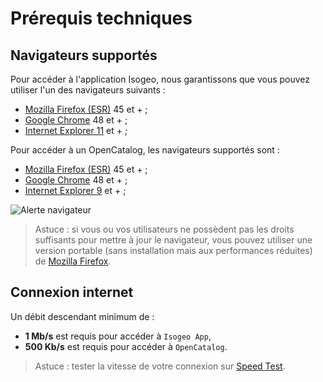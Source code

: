 # Prérequis techniques

## Navigateurs supportés

Pour accéder à l'application Isogeo, nous garantissons que vous pouvez utiliser l'un des navigateurs suivants :

* [Mozilla Firefox (ESR)](https://www.mozilla.org/en-US/firefox/organizations/faq/) 45 et + ;
* [Google Chrome](https://www.google.fr/chrome/browser/desktop/) 48 et + ;
* [Internet Explorer 11](http://windows.microsoft.com/fr-fr/internet-explorer/download-ie)  et + ;

Pour accéder à un OpenCatalog, les navigateurs supportés sont :

* [Mozilla Firefox (ESR)](https://www.mozilla.org/en-US/firefox/organizations/faq/) 45 et + ;
* [Google Chrome](https://www.google.fr/chrome/browser/desktop/) 48 et + ;
* [Internet Explorer 9](http://windows.microsoft.com/fr-fr/internet-explorer/download-ie)  et + ;

![Alerte navigateur](/images/OC_browser_alert.png "Message qui s'affiche en cas de navigateur non supporté")

> Astuce : si vous ou vos utilisateurs ne possèdent pas les droits suffisants pour mettre à jour le navigateur, vous pouvez utiliser une version portable (sans installation mais aux performances réduites) de [Mozilla Firefox](http://portableapps.com/apps/internet/firefox_portable/localization).

## Connexion internet

Un débit descendant minimum de :
* **1 Mb/s** est requis pour accéder à `Isogeo App`,
* **500 Kb/s** est requis pour accéder à `OpenCatalog`.

> Astuce : tester la vitesse de votre connexion sur [Speed Test](http://www.speedtest.net).


